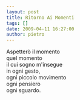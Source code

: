 ```yaml
---
layout: post
title: Ritorno Ai Momenti
tags: []
date: 2009-04-11 16:27:00
author: pietro
---
```

Aspetterò il momento<br/>quel momento<br/>il cui sogno m'insegue<br/>in ogni gesto,<br/>ogni piccolo movimento<br/>ogni pensiero<br/>ogni sguardo.
